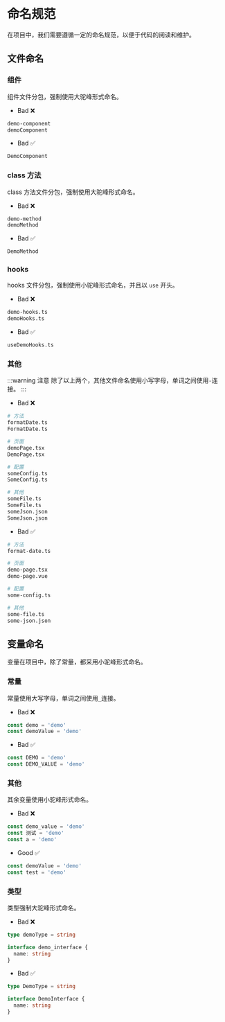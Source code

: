 # 命名规范

在项目中，我们需要遵循一定的命名规范，以便于代码的阅读和维护。

## 文件命名

### 组件

组件文件分包，强制使用大驼峰形式命名。

- Bad ❌

```sh
demo-component
demoComponent
```

- Bad ✅

```sh
DemoComponent
```

### class 方法

class 方法文件分包，强制使用大驼峰形式命名。

- Bad ❌

```sh
demo-method
demoMethod
```

- Bad ✅

```sh
DemoMethod
```

### hooks

hooks 文件分包，强制使用小驼峰形式命名，并且以 `use` 开头。

- Bad ❌

```sh
demo-hooks.ts
demoHooks.ts
```

- Bad ✅

```sh
useDemoHooks.ts
```

### 其他

:::warning 注意
除了以上两个，其他文件命名使用小写字母，单词之间使用`-`连接。
:::

- Bad ❌

```sh
# 方法
formatDate.ts
FormatDate.ts

# 页面
demoPage.tsx
DemoPage.tsx

# 配置
someConfig.ts
SomeConfig.ts

# 其他
someFile.ts
SomeFile.ts
someJson.json
SomeJson.json
```

- Bad ✅

```sh
# 方法
format-date.ts

# 页面
demo-page.tsx
demo-page.vue

# 配置
some-config.ts

# 其他
some-file.ts
some-json.json
```

## 变量命名

变量在项目中，除了常量，都采用小驼峰形式命名。

### 常量

常量使用大写字母，单词之间使用`_`连接。

- Bad ❌

```ts
const demo = 'demo'
const demoValue = 'demo'
```

- Bad ✅

```ts
const DEMO = 'demo'
const DEMO_VALUE = 'demo'
```

### 其他

其余变量使用小驼峰形式命名。

- Bad ❌

```ts
const demo_value = 'demo'
const 测试 = 'demo'
const a = 'demo'
```

- Good ✅

```ts
const demoValue = 'demo'
const test = 'demo'
```

### 类型

类型强制大驼峰形式命名。

- Bad ❌

```ts
type demoType = string

interface demo_interface {
  name: string
}
```

- Bad ✅

```ts
type DemoType = string

interface DemoInterface {
  name: string
}
```
